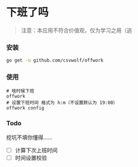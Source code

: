 # 下班了吗

> 注意：本应用不符合价值观，仅为学习之用（逃


### 安装
```sh
go get -u github.com/csvwolf/offwork
```

### 使用

```
# 啥时候下班
offwork
# 设置下班时间 格式为 h:m（不设置默认为 19:00）
offwork config
```

### Todo

挖坑不填你懂得……

- [ ] 计算下次上班时间
- [ ] 时间设置校验
